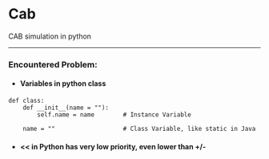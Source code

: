 # Cab 
CAB simulation in python

---

### Encountered Problem:

- #### Variables in python class
```
def class:
    def __init__(name = ""):
        self.name = name        # Instance Variable
    
    name = ""                   # Class Variable, like static in Java
```

- #### << in Python has very low priority, even lower than +/-
